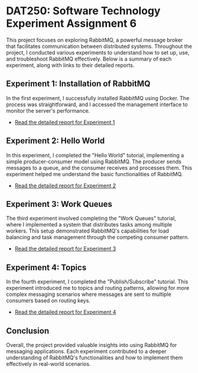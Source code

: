 # DAT250: Software Technology Experiment Assignment 6

This project focuses on exploring RabbitMQ, a powerful message broker that facilitates communication between distributed systems. Throughout the project, I conducted various experiments to understand how to set up, use, and troubleshoot RabbitMQ effectively. Below is a summary of each experiment, along with links to their detailed reports.

## Experiment 1: Installation of RabbitMQ

In the first experiment, I successfully installed RabbitMQ using Docker. The process was straightforward, and I accessed the management interface to monitor the server's performance.

- [Read the detailed report for Experiment 1](https://github.com/NachoAlcaldeT/DAT250/blob/main/Assignment6/Experiment_1.md)

## Experiment 2: Hello World

In this experiment, I completed the "Hello World" tutorial, implementing a simple producer-consumer model using RabbitMQ. The producer sends messages to a queue, and the consumer receives and processes them. This experiment helped me understand the basic functionalities of RabbitMQ.

- [Read the detailed report for Experiment 2](https://github.com/NachoAlcaldeT/DAT250/blob/main/Assignment6/Experiment_2.md)

## Experiment 3: Work Queues

The third experiment involved completing the "Work Queues" tutorial, where I implemented a system that distributes tasks among multiple workers. This setup demonstrated RabbitMQ's capabilities for load balancing and task management through the competing consumer pattern.

- [Read the detailed report for Experiment 3](https://github.com/NachoAlcaldeT/DAT250/blob/main/Assignment6/Experiment_3.md)

## Experiment 4: Topics

In the fourth experiment, I completed the "Publish/Subscribe" tutorial. This experiment introduced me to topics and routing patterns, allowing for more complex messaging scenarios where messages are sent to multiple consumers based on routing keys.

- [Read the detailed report for Experiment 4](https://github.com/NachoAlcaldeT/DAT250/blob/main/Assignment6/Experiment_4.md)

## Conclusion

Overall, the project provided valuable insights into using RabbitMQ for messaging applications. Each experiment contributed to a deeper understanding of RabbitMQ's functionalities and how to implement them effectively in real-world scenarios.
